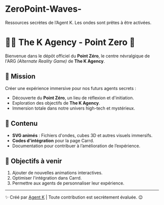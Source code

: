 # ZeroPoint-Waves-
Ressources secrètes de l’Agent K. Les ondes sont prêtes à être activées.
# 🕵️‍♂️ The K Agency - Point Zero 🌌

Bienvenue dans le dépôt officiel du **Point Zéro**, le centre névralgique de l'ARG *(Alternate Reality Game)* de **The K Agency**.

## 🌟 Mission
Créer une expérience immersive pour nos futurs agents secrets :
- Découverte du **Point Zéro**, un lieu de réflexion et d'initiation.
- Exploration des objectifs de **The K Agency**.
- Immersion totale dans notre univers high-tech et mystérieux.

## 📂 Contenu
- **SVG animés** : Fichiers d'ondes, cubes 3D et autres visuels immersifs.
- **Codes d'intégration** pour la page Carrd.
- Documentation pour contribuer à l’amélioration de l’expérience.

## 📜 Objectifs à venir
1. Ajouter de nouvelles animations interactives.
2. Optimiser l'intégration dans Carrd.
3. Permettre aux agents de personnaliser leur expérience.

---
✨ Créé par [Agent K](https://github.com/tonprofil) | Toute contribution est secrètement évaluée. 😉
